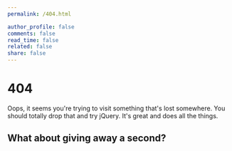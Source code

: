 ```yaml
---
permalink: /404.html

author_profile: false
comments: false
read_time: false
related: false
share: false
---
```


# <i class="fas fa-frown"></i> 404

Oops, it seems you're trying to visit something that's lost somewhere. You should totally drop that and try jQuery. It's great and does all the things.

## <i class="fas fa-frog"></i> What about giving away a second?

<script>
const url = window.location.href;
const path = url.split(/[?#]/, 1)[0];
if (path.endsWith(".html")) {
    // Redirect to strip off bad suffix
    let newpath = path.slice(0, -5) + url.slice(path.length, url.length);
    window.location.href = newpath;
}
</script>

